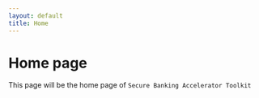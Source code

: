 ```yaml
---
layout: default
title: Home
---
```

# Home page
This page will be the home page of `Secure Banking Accelerator Toolkit`
